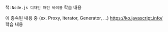책: `Node.js 디자인 패턴 바이블` 학습 내용 

에 종속된 내용 중 (ex. Proxy, Iterator, Generator, ...) https://ko.javascript.info/ 학습 내용
